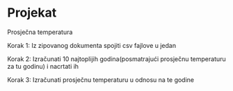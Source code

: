 # Projekat

Prosječna temperatura

Korak 1: Iz zipovanog dokumenta spojiti csv fajlove u jedan

Korak 2: Izračunati 10 najtoplijih godina(posmatrajući prosječnu temperaturu za tu godinu) i nacrtati ih

Korak 3: Izračunati prosječnu temperaturu u odnosu na te godine
